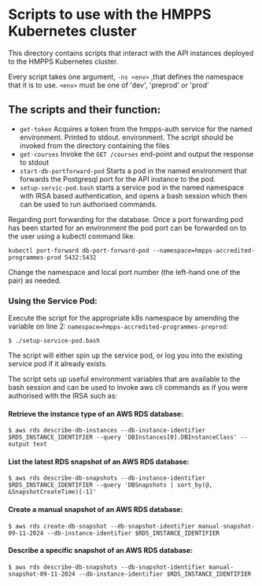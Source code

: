 # Scripts to use with the HMPPS Kubernetes cluster
This directory contains scripts that interact with the API instances deployed to the HMPPS Kubernetes cluster.

Every script takes one argument, `-ns <env>` ,that defines the namespace that it is to use.  `<env>` must be one of
'dev', 'preprod' or 'prod'

## The scripts and their function:
- `get-token` Acquires a token from the hmpps-auth service for the named environment. Printed to stdout. 
   environment.  The script should be invoked from the directory containing the files
- `get-courses` Invoke the `GET /courses` end-point and output the response to stdout
- `start-db-portforward-pod` Starts a pod in the named environment that forwards the Postgresql port for the API 
   instance to the pod. 
- `setup-servic-pod.bash` starts a service pod in the named namespace with IRSA based authentication, and opens a bash session which then can be used to run authorised commands.

Regarding port forwarding for the database. Once a port forwarding pod has been started for an environment
the pod port can be forwarded on to the user using a kubectl command like.
```
kubectl port-forward db-port-forward-pod --namespace=hmpps-accredited-programmes-prod 5432:5432
```
Change the namespace and local port number (the left-hand one of the pair) as needed.

### Using the Service Pod:

Execute the script for the appropriate k8s namespace by amending the variable on line 2: `namespace=hmpps-accredited-programmes-preprod`:
```
$ ./setup-service-pod.bash
```
The script will either spin up the service pod, or log you into the existing service pod if it already exists.

The script sets up useful environment variables that are available to the bash session and can be used to invoke aws cli 
commands as if you were authorised with the IRSA such as:

#### Retrieve the instance type of an AWS RDS database:
```
$ aws rds describe-db-instances --db-instance-identifier $RDS_INSTANCE_IDENTIFIER --query 'DBInstances[0].DBInstanceClass' --output text
```

#### List the latest RDS snapshot of an AWS RDS database:
```
$ aws rds describe-db-snapshots --db-instance-identifier $RDS_INSTANCE_IDENTIFIER --query 'DBSnapshots | sort_by(@, &SnapshotCreateTime)[-1]'
```

#### Create a manual snapshot of an AWS RDS database:
```
$ aws rds create-db-snapshot --db-snapshot-identifier manual-snapshot-09-11-2024 --db-instance-identifier $RDS_INSTANCE_IDENTIFIER
```

#### Describe a specific snapshot of an AWS RDS database:
```
$ aws rds describe-db-snapshots --db-snapshot-identifier manual-snapshot-09-11-2024 --db-instance-identifier $RDS_INSTANCE_IDENTIFIER 
```
